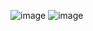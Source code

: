 ![image](https://github.com/user-attachments/assets/4c56a058-0aa5-44aa-9a13-b5b6b78d184f)
![image](https://github.com/user-attachments/assets/c8f59183-ace8-430b-bc70-b4838d0a657f)
